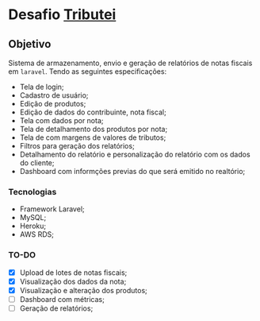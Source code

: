 # Desafio [Tributei](https://www.tributei.net/)

## Objetivo
Sistema de armazenamento, envio e geração de relatórios de notas fiscais em `laravel`. Tendo as seguintes especificações:

- Tela de login;
- Cadastro de usuário;
- Edição de produtos;
- Edição de dados do contribuinte, nota fiscal;
- Tela com dados por nota;
- Tela de detalhamento dos produtos por nota;
- Tela de com margens de valores de tributos;
- Filtros para geração dos relatórios;
- Detalhamento do relatório e personalização do relatório com os dados do cliente;
- Dashboard com informções previas do que será emitido no realtório;

### Tecnologias
- Framework Laravel;
- MySQL;
- Heroku;
- AWS RDS;

### TO-DO
- [x] Upload de lotes de notas fiscais;
- [x] Visualização dos dados da nota;
- [x] Visualização e alteração dos produtos;
- [ ] Dashboard com métricas;
- [ ] Geração de relatórios;
